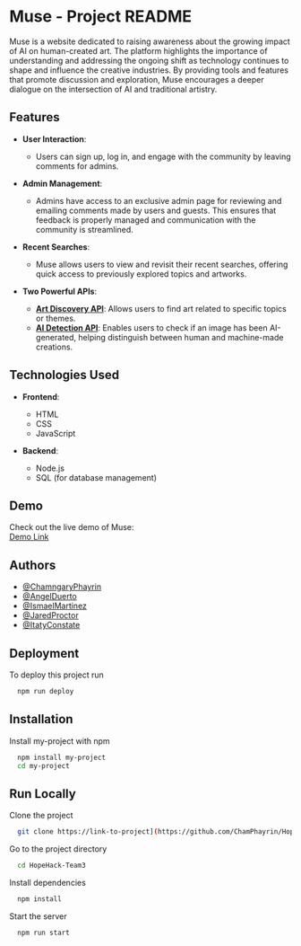 # Muse - Project README

Muse is a website dedicated to raising awareness about the growing impact of AI on human-created art. The platform highlights the importance of understanding and addressing the ongoing shift as technology continues to shape and influence the creative industries. By providing tools and features that promote discussion and exploration, Muse encourages a deeper dialogue on the intersection of AI and traditional artistry.

## Features

- **User Interaction**:  
  - Users can sign up, log in, and engage with the community by leaving comments for admins.
  
- **Admin Management**:  
  - Admins have access to an exclusive admin page for reviewing and emailing comments made by users and guests. This ensures that feedback is properly managed and communication with the community is streamlined.
  
- **Recent Searches**:  
  - Muse allows users to view and revisit their recent searches, offering quick access to previously explored topics and artworks.

- **Two Powerful APIs**:  
  - **[Art Discovery API](https://api.artic.edu/docs/#website)**: Allows users to find art related to specific topics or themes.
  - **[AI Detection API](https://sightengine.com/ai-or-not?utm_source=chatgpt.com)**: Enables users to check if an image has been AI-generated, helping distinguish between human and machine-made creations.

## Technologies Used

- **Frontend**:  
  - HTML  
  - CSS  
  - JavaScript
  
- **Backend**:  
  - Node.js  
  - SQL (for database management)

## Demo

Check out the live demo of Muse:  
[Demo Link](https://hopehack-team3-fr.onrender.com)

## Authors

- [@ChamngaryPhayrin](https://github.com/ChamPhayrin)
- [@AngelDuerto](https://github.com/AngelDuerto)
- [@IsmaelMartinez](https://github.com/iconst01)
- [@JaredProctor](https://github.com/JaredP872)
- [@ItatyConstate](https://github.com/iconst01)

## Deployment

To deploy this project run

```bash
  npm run deploy
```


## Installation

Install my-project with npm

```bash
  npm install my-project
  cd my-project
```
    
## Run Locally

Clone the project

```bash
  git clone https://link-to-project](https://github.com/ChamPhayrin/HopeHack-Team3
```

Go to the project directory

```bash
  cd HopeHack-Team3
```

Install dependencies

```bash
  npm install
```

Start the server

```bash
  npm run start
```


